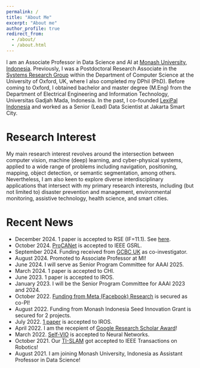 ```yaml
---
permalink: /
title: "About Me"
excerpt: "About me"
author_profile: true
redirect_from: 
  - /about/
  - /about.html
---
```


I am an Associate Professor in Data Science and AI at [Monash University, Indonesia](https://www.monash.edu/indonesia). Previously, I was a Postdoctoral Research Associate in the [Systems Research Group](https://www.cs.ox.ac.uk/research/cyberphysical/) within the Department of Computer Science at the University of Oxford, UK, where I also completed my DPhil (PhD). Before coming to Oxford, I obtained bachelor and master degree (M.Eng) from the Department of Electrical Engineering and Information Technology, Universitas Gadjah Mada, Indonesia. In the past, I co-founded [LexiPal Indonesia](http://lexipalindonesia.com) and worked as a Senior (Lead) Data Scientist at Jakarta Smart City.

Research Interest
======
My main research interest revolves around the intersection between computer vision, machine (deep) learning, and cyber-physical systems, applied to a wide range of problems including navigation, positioning, mapping, object detection, or semantic segmentation, among others. Nevertheless, I am also keen to explore diverse interdisciplinary applications that intersect with my primary research interests, including (but not limited to) disaster prevention and management, environmental monitoring, assistive technology, health science, and smart cities.

Recent News
======
* December 2024. 1 paper is accepted to RSE (IF=11.1). See [here](https://www.sciencedirect.com/science/article/pii/S0034425724006102).
* October 2024. [ProCANet](https://ieeexplore.ieee.org/abstract/document/10750225) is accepted to IEEE GSRL.
* September 2024. Funding received from [GCBC UK](www.gcbc.org.uk) as co-investigator.
* August 2024. Promoted to Associate Professor at MI!
* June 2024. I will serve as Senior Program Committee for AAAI 2025.
* March 2024. 1 paper is accepted to CHI.
* June 2023. 1 paper is accepted to IROS.
* January 2023. I will be the Senior Program Committee for AAAI 2023 and 2024.
* October 2022. [Funding from Meta (Facebook) Research](https://research.facebook.com/blog/2022/9/announcing-the-winners-of-the-2022-meta-arvr-policy-research-request-for-proposals-for-the-asia-pacific-region/) is secured as co-PI!
* August 2022. Funding from Monash Indonesia Seed Innovation Grant is secured for 2 projects.
* July 2022. [1 paper](https://arxiv.org/pdf/2206.01589.pdf) is accepted to IROS.
* April 2022. I am the recepient of [Google Research Scholar Award](https://research.google/outreach/research-scholar-program/)!
* March 2022. [Self-VIO](https://www.sciencedirect.com/science/article/pii/S0893608022000752) is accepted to Neural Networks.
* October 2021. Our [TI-SLAM](https://arxiv.org/abs/2104.07196) got accepted to IEEE Transactions on Robotics!
* August 2021. I am joining Monash University, Indonesia as Assistant Professor in Data Science!
